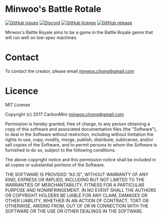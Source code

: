 # Minwoo's Battle Rotale

[![GitHub issues](https://img.shields.io/github/issues/CarbonMini/Minwoo-s-Battle-Royale.svg)](https://github.com/CarbonMini/Minwoo-s-Battle-Royale/issues)
[![Discord](https://img.shields.io/discord/365371387344584704.svg)](https://discord.gg/nZM4bC4)
[![GitHub license](https://img.shields.io/badge/license-MIT-blue.svg)](https://raw.githubusercontent.com/CarbonMini/Minwoo-s-Battle-Royale/master/LICENSE)
[![GitHub release](https://img.shields.io/github/release/CarbonMini/Minwoo-s-Battle-Royale.svg)](https://github.com/CarbonMini/Minwoo-s-Battle-Royale/releases)

Minwoo's Battle Royale aims to be a game in the Battle Royale genre that will run well on low-spec machines

# Contact

To contact the creator, please email <minwoo.chong@gmail.com>

# Licence

MIT License

Copyright (c) 2017 CarbonMini <minwoo.chong@gmail.com>

Permission is hereby granted, free of charge, to any person obtaining a copy
of this software and associated documentation files (the "Software"), to deal
in the Software without restriction, including without limitation the rights
to use, copy, modify, merge, publish, distribute, sublicense, and/or sell
copies of the Software, and to permit persons to whom the Software is
furnished to do so, subject to the following conditions:

The above copyright notice and this permission notice shall be included in all
copies or substantial portions of the Software.

THE SOFTWARE IS PROVIDED "AS IS", WITHOUT WARRANTY OF ANY KIND, EXPRESS OR
IMPLIED, INCLUDING BUT NOT LIMITED TO THE WARRANTIES OF MERCHANTABILITY,
FITNESS FOR A PARTICULAR PURPOSE AND NONINFRINGEMENT. IN NO EVENT SHALL THE
AUTHORS OR COPYRIGHT HOLDERS BE LIABLE FOR ANY CLAIM, DAMAGES OR OTHER
LIABILITY, WHETHER IN AN ACTION OF CONTRACT, TORT OR OTHERWISE, ARISING FROM,
OUT OF OR IN CONNECTION WITH THE SOFTWARE OR THE USE OR OTHER DEALINGS IN THE
SOFTWARE.
